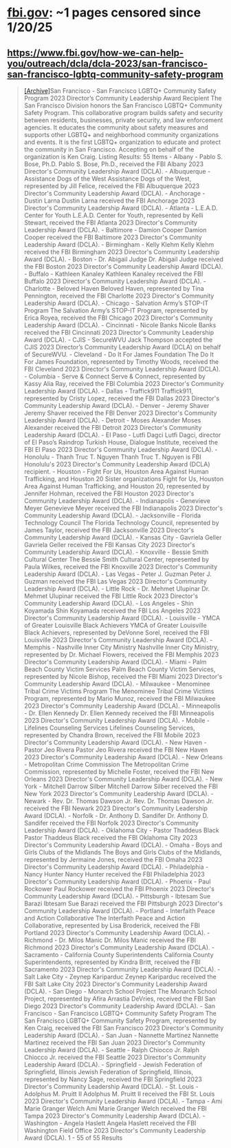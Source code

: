 



# [fbi.gov](fbi.gov): ~1 pages censored since 1/20/25

## https://www.fbi.gov/how-we-can-help-you/outreach/dcla/dcla-2023/san-francisco-san-francisco-lgbtq-community-safety-program


> [[Archive]](https://web.archive.org/web/20240000000000*/https://www.fbi.gov/how-we-can-help-you/outreach/dcla/dcla-2023/san-francisco-san-francisco-lgbtq-community-safety-program)San Francisco - San Francisco LGBTQ+ Community Safety Program 2023 Director’s Community Leadership Award Recipient The San Francisco Division honors the San Francisco LGBTQ+ Community Safety Program. This collaborative program builds safety and security between residents, businesses, private security, and law enforcement agencies. It educates the community about safety measures and supports other LGBTQ+ and neighborhood community organizations and events. It is the first LGBTQ+ organization to educate and protect the community in San Francisco. Accepting on behalf of the organization is Ken Craig. Listing Results: 55 Items - Albany - Pablo S. Bose, Ph.D. Pablo S. Bose, Ph.D., received the FBI Albany 2023 Director's Community Leadership Award (DCLA). - Albuquerque - Assistance Dogs of the West Assistance Dogs of the West, represented by Jill Felice, received the FBI Albuquerque 2023 Director's Community Leadership Award (DCLA). - Anchorage - Dustin Larna Dustin Larna received the FBI Anchorage 2023 Director's Community Leadership Award (DCLA). - Atlanta - L.E.A.D. Center for Youth L.E.A.D. Center for Youth, represented by Kelli Stewart, received the FBI Atlanta 2023 Director's Community Leadership Award (DCLA). - Baltimore - Damion Cooper Damion Cooper received the FBI Baltimore 2023 Director's Community Leadership Award (DCLA). - Birmingham - Kelly Klehm Kelly Klehm received the FBI Birmingham 2023 Director's Community Leadership Award (DCLA). - Boston - Dr. Abigail Judge Dr. Abigail Judge received the FBI Boston 2023 Director's Community Leadership Award (DCLA). - Buffalo - Kathleen Kanaley Kathleen Kanaley received the FBI Buffalo 2023 Director's Community Leadership Award (DCLA). - Charlotte - Beloved Haven Beloved Haven, represented by Tina Pennington, received the FBI Charlotte 2023 Director's Community Leadership Award (DCLA). - Chicago - Salvation Army’s STOP-IT Program The Salvation Army’s STOP-IT Program, represented by Erica Royea, received the FBI Chicago 2023 Director's Community Leadership Award (DCLA). - Cincinnati - Nicole Banks Nicole Banks received the FBI Cincinnati 2023 Director's Community Leadership Award (DCLA). - CJIS - SecureWVU Jack Thompson accepted the CJIS 2023 Director’s Community Leadership Award (DCLA) on behalf of SecureWVU. - Cleveland - Do It For James Foundation The Do It For James Foundation, represented by Timothy Woods, received the FBI Cleveland 2023 Director's Community Leadership Award (DCLA). - Columbia - Serve & Connect Serve & Connect, represented by Kassy Alia Ray, received the FBI Columbia 2023 Director's Community Leadership Award (DCLA). - Dallas - Traffick911 Traffick911, represented by Cristy Lopez, received the FBI Dallas 2023 Director's Community Leadership Award (DCLA). - Denver - Jeremy Shaver Jeremy Shaver received the FBI Denver 2023 Director's Community Leadership Award (DCLA). - Detroit - Moses Alexander Moses Alexander received the FBI Detroit 2023 Director's Community Leadership Award (DCLA). - El Paso - Lutfi Dagci Lutfi Dagci, director of El Paso’s Raindrop Turkish House, Dialogue Institute, received the FBI El Paso 2023 Director's Community Leadership Award (DCLA). - Honolulu - Thanh Truc T. Nguyen Thanh Truc T. Nguyen is FBI Honolulu's 2023 Director's Community Leadership Award (DCLA) recipient. - Houston - Fight For Us, Houston Area Against Human Trafficking, and Houston 20 Sister organizations Fight for Us, Houston Area Against Human Trafficking, and Houston 20, represented by Jennifer Hohman, received the FBI Houston 2023 Director's Community Leadership Award (DCLA). - Indianapolis - Genevieve Meyer Genevieve Meyer received the FBI Indianapolis 2023 Director's Community Leadership Award (DCLA). - Jacksonville - Florida Technology Council The Florida Technology Council, represented by James Taylor, received the FBI Jacksonville 2023 Director's Community Leadership Award (DCLA). - Kansas City - Gavriela Geller Gavriela Geller received the FBI Kansas City 2023 Director's Community Leadership Award (DCLA). - Knoxville - Bessie Smith Cultural Center The Bessie Smith Cultural Center, represented by Paula Wilkes, received the FBI Knoxville 2023 Director's Community Leadership Award (DCLA). - Las Vegas - Peter J. Guzman Peter J. Guzman received the FBI Las Vegas 2023 Director's Community Leadership Award (DCLA). - Little Rock - Dr. Mehmet Ulupinar Dr. Mehmet Ulupinar received the FBI Little Rock 2023 Director's Community Leadership Award (DCLA). - Los Angeles - Shin Koyamada Shin Koyamada received the FBI Los Angeles 2023 Director's Community Leadership Award (DCLA). - Louisville - YMCA of Greater Louisville Black Achievers YMCA of Greater Louisville Black Achievers, represented by DeVonne Sorel, received the FBI Louisville 2023 Director's Community Leadership Award (DCLA). - Memphis - Nashville Inner City Ministry Nashville Inner City Ministry, represented by Dr. Michael Flowers, received the FBI Memphis 2023 Director's Community Leadership Award (DCLA). - Miami - Palm Beach County Victim Services Palm Beach County Victim Services, represented by Nicole Bishop, received the FBI Miami 2023 Director's Community Leadership Award (DCLA). - Milwaukee - Menominee Tribal Crime Victims Program The Menominee Tribal Crime Victims Program, represented by Mario Munoz, received the FBI Milwaukee 2023 Director's Community Leadership Award (DCLA). - Minneapolis - Dr. Ellen Kennedy Dr. Ellen Kennedy received the FBI Minneapolis 2023 Director's Community Leadership Award (DCLA). - Mobile - Lifelines Counseling Services Lifelines Counseling Services, represented by Chandra Brown, received the FBI Mobile 2023 Director's Community Leadership Award (DCLA). - New Haven - Pastor Jeo Rivera Pastor Jeo Rivera received the FBI New Haven 2023 Director's Community Leadership Award (DCLA). - New Orleans - Metropolitan Crime Commission The Metropolitan Crime Commission, represented by Michelle Foster, received the FBI New Orleans 2023 Director's Community Leadership Award (DCLA). - New York - Mitchell Darrow Silber Mitchell Darrow Silber received the FBI New York 2023 Director's Community Leadership Award (DCLA). - Newark - Rev. Dr. Thomas Dawson Jr. Rev. Dr. Thomas Dawson Jr. received the FBI Newark 2023 Director's Community Leadership Award (DCLA). - Norfolk - Dr. Anthony D. Sandifer Dr. Anthony D. Sandifer received the FBI Norfolk 2023 Director's Community Leadership Award (DCLA). - Oklahoma City - Pastor Thaddeus Black Pastor Thaddeus Black received the FBI Oklahoma City 2023 Director's Community Leadership Award (DCLA). - Omaha - Boys and Girls Clubs of the Midlands The Boys and Girls Clubs of the Midlands, represented by Jermaine Jones, received the FBI Omaha 2023 Director's Community Leadership Award (DCLA). - Philadelphia - Nancy Hunter Nancy Hunter received the FBI Philadelphia 2023 Director's Community Leadership Award (DCLA). - Phoenix - Paul Rockower Paul Rockower received the FBI Phoenix 2023 Director's Community Leadership Award (DCLA). - Pittsburgh - Ibtesam Sue Barazi Ibtesam Sue Barazi received the FBI Pittsburgh 2023 Director's Community Leadership Award (DCLA). - Portland - Interfaith Peace and Action Collaborative The Interfaith Peace and Action Collaborative, represented by Lisa Broderick, received the FBI Portland 2023 Director's Community Leadership Award (DCLA). - Richmond - Dr. Milos Manic Dr. Milos Manic received the FBI Richmond 2023 Director's Community Leadership Award (DCLA). - Sacramento - California County Superintendents California County Superintendents, represented by Kindra Britt, received the FBI Sacramento 2023 Director's Community Leadership Award (DCLA). - Salt Lake City - Zeynep Kariparduc Zeynep Kariparduc received the FBI Salt Lake City 2023 Director's Community Leadership Award (DCLA). - San Diego - Monarch School Project The Monarch School Project, represented by Afira Arrastia DeVries, received the FBI San Diego 2023 Director's Community Leadership Award (DCLA). - San Francisco - San Francisco LGBTQ+ Community Safety Program The San Francisco LGBTQ+ Community Safety Program, represented by Ken Craig, received the FBI San Francisco 2023 Director's Community Leadership Award (DCLA). - San Juan - Nannette Martinez Nannette Martinez received the FBI San Juan 2023 Director's Community Leadership Award (DCLA). - Seattle - Ralph Chiocco Jr. Ralph Chiocco Jr. received the FBI Seattle 2023 Director's Community Leadership Award (DCLA). - Springfield - Jewish Federation of Springfield, Illinois Jewish Federation of Springfield, Illinois, represented by Nancy Sage, received the FBI Springfield 2023 Director's Community Leadership Award (DCLA). - St. Louis - Adolphus M. Pruitt II Adolphus M. Pruitt II received the FBI St. Louis 2023 Director's Community Leadership Award (DCLA). - Tampa - Ami Marie Granger Welch Ami Marie Granger Welch received the FBI Tampa 2023 Director's Community Leadership Award (DCLA). - Washington - Angela Haslett Angela Haslett received the FBI Washington Field Office 2023 Director's Community Leadership Award (DCLA). 1 - 55 of 55 Results